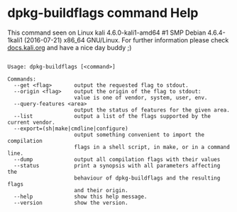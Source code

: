 # dpkg-buildflags command Help
 
 This command seen on Linux kali 4.6.0-kali1-amd64 #1 SMP Debian 4.6.4-1kali1 (2016-07-21) x86_64 GNU/Linux. For further information please check [docs.kali.org](docs.kali.org) and have a nice day buddy ;) 

~~~

Usage: dpkg-buildflags [<command>]

Commands:
  --get <flag>       output the requested flag to stdout.
  --origin <flag>    output the origin of the flag to stdout:
                     value is one of vendor, system, user, env.
  --query-features <area>
                     output the status of features for the given area.
  --list             output a list of the flags supported by the current vendor.
  --export=(sh|make|cmdline|configure)
                     output something convenient to import the compilation
                     flags in a shell script, in make, or in a command line.
  --dump             output all compilation flags with their values
  --status           print a synopsis with all parameters affecting the
                     behaviour of dpkg-buildflags and the resulting flags
                     and their origin.
  --help             show this help message.
  --version          show the version.

~~~
